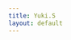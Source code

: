 ```yaml
---
title: Yuki.S
layout: default
---
```


<!--
[NASA Open APIs](https://api.nasa.gov/api.html) の実験
====

[Earth - imagery](https://api.nasa.gov/api.html#earth)
----

- [Landsat 8](http://landsat.usgs.gov/landsat8.php) が撮影した直近の画像を取得することができる。
- Google Earth Engine を使っているらしい。
- 南緯、西経はマイナスの値をセットするっぽい。
- dimパラメータが効かない？

### 実際に使ってみる。

- 東京は、北緯 35.6581° 東経 139.7414°
- 名古屋は、北緯 35.1667° 東経 136.9167°

緯度: <input type="text" id="lat" value="35.1667" /><br>
経度: <input type="text" id="lon" value="136.9167" /><br>

<input type="button" id="btn-get-image" value="Get"/><br>

<div class="container-fluid">
  <div class="row">
    <div class="col-md-6">
        <div id="earth__image"></div>
     </div>
    <div class="col-md-6">
        <span id="earth__date"></span><br>
        <span id="earth__cloud_score"></span>
     </div>
  </div>
</div>


参考
----

- [API catalog - NASA](https://data.nasa.gov/developer)
-->
